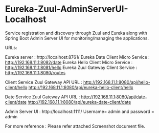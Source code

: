 # Eureka-Zuul-AdminServerUI-Localhost
Service registration and discovery through Zuul and Eureka along with Spring Boot Admin Server UI for monitoring/managing the applications.

URLs:

Eureka server : http://localhost:8761/ 
Eureka Date Client Micro Service : http://192.168.11.1:8082/date 
Eureka Hello Client Micro Service : http://192.168.11.1:8081/hello 
Eureka Zuul Gateway Client Service : http://192.168.11.1:8080/routes

Client Service Zuul Gateway API URL : http://192.168.11.1:8080/api/hello-client/hello http://192.168.11.1:8080/api/eureka-hello-client/hello

Date Service Zuul Gateway API URL : http://192.168.11.1:8080/api/date-client/date http://192.168.11.1:8080/api/eureka-date-client/date

Admin Server UI : http://localhost:1111/ 
Username= admin and password = admin

For more reference : Please refer attached Screenshot document file.
